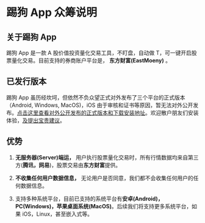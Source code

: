 # 踢狗 App 众筹说明

## 关于踢狗 App

踢狗 App 是一款 A 股价值投资量化交易工具，不盯盘，自动做 T，可一键开启股票量化交易。目前支持的券商账户平台是， **东方财富(EastMoeny)** 。

## 已发行版本

踢狗 App 虽历经坎坷，但依然不负众望正式对外发布了三个平台的正式版本（Android, Windows, MacOS)，iOS 由于审核和证书等原因，暂无法对外公开发布。[点击这里查看对外公开发布的正式版本和下载安装地址](https://gitee.com/TiGou/tigou_rule/releases)。欢迎散户朋友们安装体验，[及提出宝贵建议](https://gitee.com/TiGou/tigou_rule/issues)。

## 优势

1. **无服务器(Server)端运，** 用户执行股票量化交易时，所有行情数据均来自第三方(**腾讯，网易**)，股票交易由**东方财富**提供。

1. **不收集任何用户数据信息，** 无论用户是否同意，我们都不会收集任何用户的任何数据信息。

1. 支持多种系统平台，目前已支持的系统平台有**安卓(Android)，PC(Windows)，苹果桌面系统(MacOS)**。后续我们将支持更多系统平台，如果 iOS，Linux，甚至嵌入式等。
